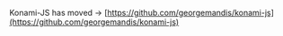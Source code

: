 Konami-JS has moved -> [https://github.com/georgemandis/konami-js](https://github.com/georgemandis/konami-js)
